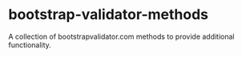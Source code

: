 bootstrap-validator-methods
===========================

A collection of bootstrapvalidator.com methods to provide additional functionality.
